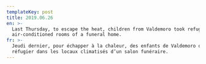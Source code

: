 ```yaml
---
templateKey: post
title: 2019.06.26
en: >-
  Last Thursday, to escape the heat, children from Valdemoro took refuge in the
  air-conditioned rooms of a funeral home.
fr: >-
  Jeudi dernier, pour échapper à la chaleur, des enfants de Valdemoro ont été se
  réfugier dans les locaux climatisés d’un salon funéraire.
---
```


